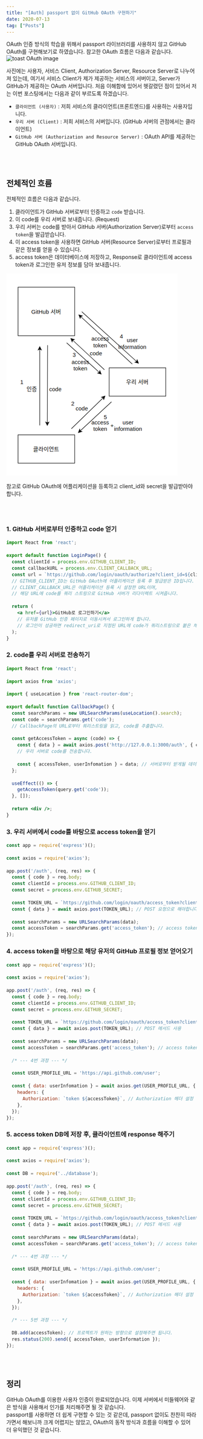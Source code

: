 ```yaml
---
title: "[Auth] passport 없이 GitHub OAuth 구현하기"
date: 2020-07-13
tag: ["Posts"]
---
```


OAuth 인증 방식의 학습을 위해서 passport 라이브러리를 사용하지 않고 GitHub OAuth를 구현해보기로 하였습니다. 참고한 OAuth 흐름은 다음과 같습니다.
![toast OAuth image](https://image.toast.com/aaaadh/alpha/2017/techblog/1%201%281%29.png)  
  
사진에는 사용자, 서비스 Client, Authorization Server, Resource Server로 나누어져 있는데, 여기서 서비스 Client가 제가 제공하는 서비스의 서버이고, Server가 GitHub가 제공하는 OAuth 서버입니다. 처음 이해함에 있어서 헷갈렸던 점이 있어서 저는 이번 포스팅에서는 다음과 같이 부르도록 하겠습니다.

- `클라이언트 (사용자)` : 저희 서비스의 클라이언트(프론트엔드)를 사용하는 사용자입니다.
- `우리 서버 (Client)` : 저희 서비스의 서버입니다. (GitHub 서버의 관점에서는 클라이언트)
- `GitHub 서버 (Authorization and Resource Server)` : OAuth API를 제공하는 GitHub OAuth 서버입니다.

<br><br>

## 전체적인 흐름

전체적인 흐름은 다음과 같습니다.

1. 클라이언트가 GitHub 서버로부터 인증하고 `code` 받습니다.
2. 이 code를 우리 서버로 보내줍니다. (Request)
3. 우리 서버는 code를 받아서 GitHub 서버(Authorization Server)로부터 `access token`을 발급받습니다.
4. 이 access token을 사용하면 GitHub 서버(Resource Server)로부터 프로필과 같은 정보를 얻을 수 있습니다.
5. access token은 데이터베이스에 저장하고, Response로 클라이언트에 access token과 로그인한 유저 정보를 담아 보내줍니다.

<img src="../images/github-oauth.png" />

참고로 GitHub OAuth에 어플리케이션을 등록하고 client_id와 secret을 발급받아야합니다.

<br><br>

### 1. GitHub 서버로부터 인증하고 code 얻기

```jsx
import React from 'react';

export default function LoginPage() {
  const clientId = process.env.GITHUB_CLIENT_ID;
  const callbackURL = process.env.CLIENT_CALLBACK_URL;
  const url = `https://github.com/login/oauth/authorize?client_id=${clientId}&redirect_uri=${callbackURL}`;
  // GITHUB_CLIENT_ID는 GitHub OAuth에 어플리케이션 등록 후 발급받은 ID입니다.
  // CLIENT_CALLBACK_URL은 어플리케이션 등록 시 설정한 URL이며,
  // 해당 URL에 code를 쿼리 스트링으로 GitHub 서버가 리다이렉트 시켜줍니다.

  return (
    <a href={url}>GitHub로 로그인하기</a>
    // 유저를 GitHub 인증 페이지로 이동시켜서 로그인하게 합니다.
    // 로그인이 성공하면 redirect_uri로 지정된 URL에 code가 쿼리스트링으로 붙은 채로 리다이렉트됩니다.
  );
}
```

### 2. code를 우리 서버로 전송하기

```jsx
import React from 'react';

import axios from 'axios';

import { useLocation } from 'react-router-dom';

export default function CallbackPage() {
  const searchParams = new URLSearchParams(useLocation().search);
  const code = searchParams.get('code');
  // CallbackPage의 URL로부터 쿼리스트링을 읽고, code를 추출합니다.

  const getAccessToken = async (code) => {
    const { data } = await axios.post('http://127.0.0.1:3000/auth', { code });
    // 우리 서버로 code를 전송합니다.

    const { accessToken, userInfomation } = data; // 서버로부터 받게될 데이터 (5번 과정)
  };

  useEffect(() => {
    getAccessToken(query.get('code'));
  }, []);

  return <div />;
}
```

### 3. 우리 서버에서 code를 바탕으로 access token을 얻기

```js
const app = require('express')();

const axios = require('axios');

app.post('/auth', (req, res) => {
  const { code } = req.body;
  const clientId = process.env.GITHUB_CLIENT_ID;
  const secret = process.env.GITHUB_SECRET;

  const TOKEN_URL = `https://github.com/login/oauth/access_token?client_id=${clientId}&client_secret=${secret}&code=${code}`;
  const { data } = await axios.post(TOKEN_URL); // POST 요청으로 해야합니다.
  
  const searchParams = new URLSearchParams(data);
  const accessToken = searchParams.get('access_token'); // access token 획득
});
```

### 4. access token을 바탕으로 해당 유저의 GitHub 프로필 정보 얻어오기

```js
const app = require('express')();

const axios = require('axios');

app.post('/auth', (req, res) => {
  const { code } = req.body;
  const clientId = process.env.GITHUB_CLIENT_ID;
  const secret = process.env.GITHUB_SECRET;

  const TOKEN_URL = `https://github.com/login/oauth/access_token?client_id=${clientId}&client_secret=${secret}&code=${code}`;
  const { data } = await axios.post(TOKEN_URL); // POST 메서드 사용
  
  const searchParams = new URLSearchParams(data);
  const accessToken = searchParams.get('access_token'); // access token 획득

  /* --- 4번 과정 --- */

  const USER_PROFILE_URL = 'https://api.github.com/user';

  const { data: userInfomation } = await axios.get(USER_PROFILE_URL, { // GET 메서드 사용
    headers: {
      Authorization: `token ${accessToken}`, // Authorization 헤더 설정
    },
  });
});
```

### 5. access token DB에 저장 후, 클라이언트에 response 해주기

```js
const app = require('express')();

const axios = require('axios');

const DB = require('../database');

app.post('/auth', (req, res) => {
  const { code } = req.body;
  const clientId = process.env.GITHUB_CLIENT_ID;
  const secret = process.env.GITHUB_SECRET;

  const TOKEN_URL = `https://github.com/login/oauth/access_token?client_id=${clientId}&client_secret=${secret}&code=${code}`;
  const { data } = await axios.post(TOKEN_URL); // POST 메서드 사용
  
  const searchParams = new URLSearchParams(data);
  const accessToken = searchParams.get('access_token'); // access token 획득

  /* --- 4번 과정 --- */

  const USER_PROFILE_URL = 'https://api.github.com/user';

  const { data: userInfomation } = await axios.get(USER_PROFILE_URL, { // GET 메서드 사용
    headers: {
      Authorization: `token ${accessToken}`, // Authorization 헤더 설정
    },
  });

  /* --- 5번 과정 --- */

  DB.add(accessToken); // 프로젝트가 원하는 방향으로 설정해주면 됩니다.
  res.status(200).send({ accessToken, userInformation });
});
```

<br><br>

## 정리

GitHub OAuth를 이용한 사용자 인증이 완료되었습니다. 이제 서버에서 미들웨어와 같은 방식을 사용해서 인가를 처리해주면 될 것 같습니다.  
passport를 사용하면 더 쉽게 구현할 수 있는 것 같은데, passport 없이도 찬찬히 따라가면서 해보니까 크게 어렵지는 않았고, OAuth의 동작 방식과 흐름을 이해할 수 있어 더 유익했던 것 같습니다.
